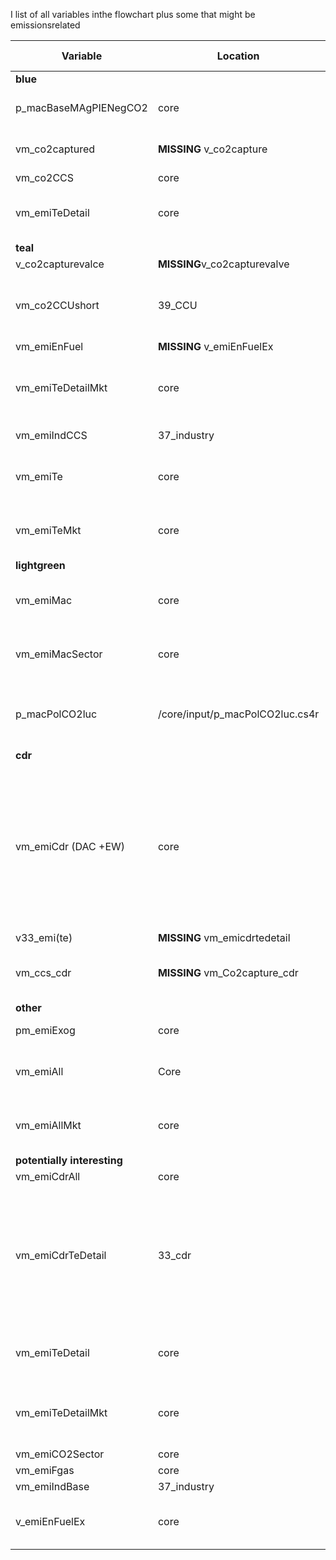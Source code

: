 I list of all variables inthe flowchart plus some that might be emissionsrelated

|Variable | Location | Units given | Definition |
|---------|----------|-----------|--------------|
|**blue**|||
|p_macBaseMAgPIENegCO2|core|No|net negative emissions from co2luc|
|vm_co2captured |**MISSING** v_co2capture||maybe vm_co2capture_cdr defined in 33_cdr|
|vm_co2CCS|core|[GtC/a]|all different ccs|
|vm_emiTeDetail|core|No|energy-related emissions per region and technology|
|**teal**|||
|v_co2capturevalce |**MISSING**v_co2capturevalve|||
|vm_co2CCUshort|39_CCU|[GtC/a]|CO2 captured in CCU te that have a persistence for co2 storage shorter than 5 years|
|vm_emiEnFuel |**MISSING** v_emiEnFuelEx|||
|vm_emiTeDetailMkt|core|[GtC, Mt CH4, Mt N]|emissions from fuel combustion per region, technology and emission market|
|vm_emiIndCCS|37_industry|[GtC/a]|industry CCS emissions|
|vm_emiTe|core|[GtC, Mt CH4, Mt N]|total energy-related emissions of each region|
|vm_emiTeMkt|core|[GtC, Mt CH4, Mt N]|total energy-emissions of each region and emission market|
|**lightgreen**||||
|vm_emiMac|core|[GtC, Mt CH4, Mt N]|total non-energy-related emission of each region|
|vm_emiMacSector|core|[GtC, Mt CH4, Mt N]|total non-energy-related emission of each region|
|p_macPolCO2luc|/core/input/p_macPolCO2luc.cs4r|No|co2 emissions from landuse change with strong mitigation in MAgPIE|
|**cdr**||||
|vm_emiCdr (DAC +EW)|core|[GtC]|total (negative) emissions from CDR technologies of each region that are calculated in the CDR module. Note that it includes all atmospheric CO2 entering the CCUS chain (i.e. CO2 stored (CDR) AND used (not CDR))|
|v33_emi(te)| **MISSING** vm_emicdrtedetail|||
|vm_ccs_cdr  |**MISSING** vm_Co2capture_cdr ||appears in prepare.R, might be vm_Co2capture_cdr now?|
|**other**||||
|pm_emiExog|core|No|exogenous emissions|
|vm_emiAll|Core|[GtC, Mt CH4, Mt N]|total regional emissions|
|vm_emiAllMkt|core|[GtC, Mt CH4, Mt N]|total regional emissions for each emission market|
|**potentially interesting**||||
|vm_emiCdrAll|core|No|all CDR emissions|
|vm_emiCdrTeDetail|33_cdr|[GtC / a]|gross (negative) emissions from CDR technologies in the CDR module by technology. Includes all atmospheric CO2 that enter the CCUS chain (i.e. CO2 stored (CDR) AND used (not CDR))|
|vm_emiTeDetail|core|No|energy-related emissions per region and technology|
|vm_emiTeDetailMkt|core|[GtC, Mt CH4, Mt N]|emissions from fuel combustion per region, technology and emission market|
|vm_emiCO2Sector|core|||
|vm_emiFgas|core|||
|vm_emiIndBase|37_industry|||
|v_emiEnFuelEx|core|[GtC, Mt CH4, Mt N]|energy emissions from fuel extraction|
